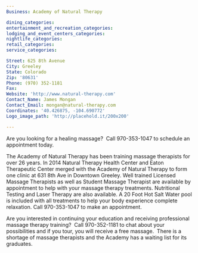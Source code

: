 ```yaml
---
Business: Academy of Natural Therapy

dining_categories:
entertainment_and_recreation_categories:
lodging_and_event_centers_categories:
nightlife_categories:
retail_categories:
service_categories:

Street: 625 8th Avenue
City: Greeley
State: Colorado
Zip: '80631'
Phone: (970) 352-1181
Fax:
Website: 'http://www.natural-therapy.com'
Contact_Name: James Mongan
Contact_Email: mongan@natural-therapy.com
Coordinates: '40.426875, -104.690772'
Logo_image_path: 'http://placehold.it/200x200'

---
```



Are you looking for a healing massage? &nbsp;Call 970-353-1047 to schedule an appointment today.

The Academy of Natural Therapy has been training massage therapists for over 26 years. In 2014 Natural Therapy Health Center and Eaton Therapeutic Center merged with the Academy of Natural Therapy to form one clinic at 631 8th Ave in Downtown Greeley. Well trained Licensed Massage Therapists as well as Student Massage Therapist are available by appointment to help with your massage therapy treatments. Nutritional Testing and Laser Therapy are also available. A 20 Foot Hot Salt Water pool is included with all treatments to help your body experience complete relaxation. Call 970-353-1047 to make an appointment.

Are you interested in continuing your education and receiving professional massage therapy training? &nbsp;Call 970-352-1181 to chat about your possibilities and if you tour, you will receive a free massage. &nbsp;There is a shortage of massage therapists and the Academy has a waiting list for its graduates.